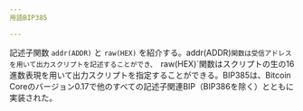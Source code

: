 ```yaml
---
用語BIP385

---
```

記述子関数 `addr(ADDR)` と `raw(HEX)` を紹介する。addr(ADDR)`関数は受信アドレスを用いて出力スクリプトを記述することができ、 `raw(HEX)`関数はスクリプトの生の16進数表現を用いて出力スクリプトを指定することができる。BIP385は、Bitcoin Coreのバージョン0.17で他のすべての記述子関連BIP（BIP386を除く）とともに実装された。